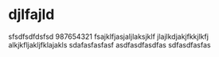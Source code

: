 # djlfajld
sfsdfsdfdsfsd
987654321
fsajklfjasjaljlaksjklf
jlajlkdjakjfkkjlkfj
alkjkfljakljfklajakls
sdafasfasfasf
asdfasdfasdfas
sdfasdfasfas